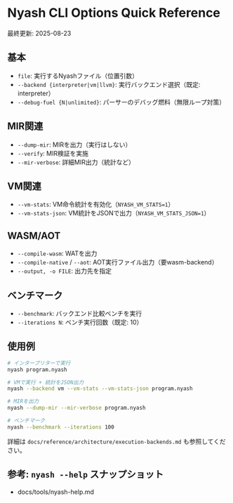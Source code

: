 # Nyash CLI Options Quick Reference

最終更新: 2025-08-23

## 基本
- `file`: 実行するNyashファイル（位置引数）
- `--backend {interpreter|vm|llvm}`: 実行バックエンド選択（既定: interpreter）
- `--debug-fuel {N|unlimited}`: パーサーのデバッグ燃料（無限ループ対策）

## MIR関連
- `--dump-mir`: MIRを出力（実行はしない）
- `--verify`: MIR検証を実施
- `--mir-verbose`: 詳細MIR出力（統計など）

## VM関連
- `--vm-stats`: VM命令統計を有効化（`NYASH_VM_STATS=1`）
- `--vm-stats-json`: VM統計をJSONで出力（`NYASH_VM_STATS_JSON=1`）

## WASM/AOT
- `--compile-wasm`: WATを出力
- `--compile-native` / `--aot`: AOT実行ファイル出力（要wasm-backend）
- `--output, -o FILE`: 出力先を指定

## ベンチマーク
- `--benchmark`: バックエンド比較ベンチを実行
- `--iterations N`: ベンチ実行回数（既定: 10）

## 使用例
```bash
# インタープリターで実行
nyash program.nyash

# VMで実行 + 統計をJSON出力
nyash --backend vm --vm-stats --vm-stats-json program.nyash

# MIRを出力
nyash --dump-mir --mir-verbose program.nyash

# ベンチマーク
nyash --benchmark --iterations 100
```

詳細は `docs/reference/architecture/execution-backends.md` も参照してください。

## 参考: `nyash --help` スナップショット
- docs/tools/nyash-help.md
